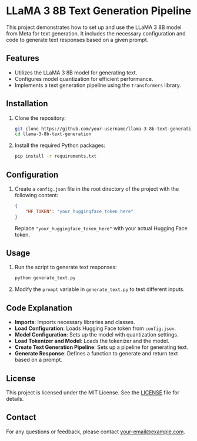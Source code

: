 # LLaMA 3 8B Text Generation Pipeline

This project demonstrates how to set up and use the LLaMA 3 8B model from Meta for text generation. It includes the necessary configuration and code to generate text responses based on a given prompt.

## Features
- Utilizes the LLaMA 3 8B model for generating text.
- Configures model quantization for efficient performance.
- Implements a text generation pipeline using the `transformers` library.

## Installation

1. Clone the repository:
    ```bash
    git clone https://github.com/your-username/llama-3-8b-text-generation.git
    cd llama-3-8b-text-generation
    ```

2. Install the required Python packages:
    ```bash
    pip install -r requirements.txt
    ```

## Configuration

1. Create a `config.json` file in the root directory of the project with the following content:
    ```json
    {
        "HF_TOKEN": "your_huggingface_token_here"
    }
    ```
   Replace `"your_huggingface_token_here"` with your actual Hugging Face token.

## Usage

1. Run the script to generate text responses:
    ```bash
    python generate_text.py
    ```

2. Modify the `prompt` variable in `generate_text.py` to test different inputs.

## Code Explanation

- **Imports**: Imports necessary libraries and classes.
- **Load Configuration**: Loads Hugging Face token from `config.json`.
- **Model Configuration**: Sets up the model with quantization settings.
- **Load Tokenizer and Model**: Loads the tokenizer and the model.
- **Create Text Generation Pipeline**: Sets up a pipeline for generating text.
- **Generate Response**: Defines a function to generate and return text based on a prompt.

## License

This project is licensed under the MIT License. See the [LICENSE](LICENSE) file for details.

## Contact

For any questions or feedback, please contact [your-email@example.com](mailto:your-email@example.com).

